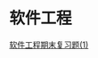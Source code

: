 # 软件工程



[软件工程期末复习题(1)](https://github.com/Jaya0455/njxzc-final-exam-review-material/blob/master/pdf-archive/junior/first-term/se/se-review-01.pdf)
